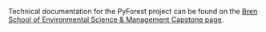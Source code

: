 Technical documentation for the PyForest project can be found on the [Bren School of Environmental Science & Management Capstone page](https://bren.ucsb.edu/projects/informing-forest-conservation-regulations-paraguay).

